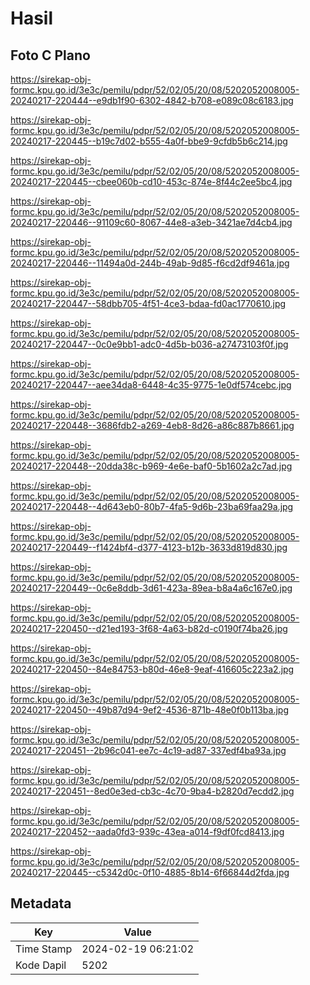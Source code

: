 # Hasil

## Foto C Plano

https://sirekap-obj-formc.kpu.go.id/3e3c/pemilu/pdpr/52/02/05/20/08/5202052008005-20240217-220444--e9db1f90-6302-4842-b708-e089c08c6183.jpg

https://sirekap-obj-formc.kpu.go.id/3e3c/pemilu/pdpr/52/02/05/20/08/5202052008005-20240217-220445--b19c7d02-b555-4a0f-bbe9-9cfdb5b6c214.jpg

https://sirekap-obj-formc.kpu.go.id/3e3c/pemilu/pdpr/52/02/05/20/08/5202052008005-20240217-220445--cbee060b-cd10-453c-874e-8f44c2ee5bc4.jpg

https://sirekap-obj-formc.kpu.go.id/3e3c/pemilu/pdpr/52/02/05/20/08/5202052008005-20240217-220446--91109c60-8067-44e8-a3eb-3421ae7d4cb4.jpg

https://sirekap-obj-formc.kpu.go.id/3e3c/pemilu/pdpr/52/02/05/20/08/5202052008005-20240217-220446--11494a0d-244b-49ab-9d85-f6cd2df9461a.jpg

https://sirekap-obj-formc.kpu.go.id/3e3c/pemilu/pdpr/52/02/05/20/08/5202052008005-20240217-220447--58dbb705-4f51-4ce3-bdaa-fd0ac1770610.jpg

https://sirekap-obj-formc.kpu.go.id/3e3c/pemilu/pdpr/52/02/05/20/08/5202052008005-20240217-220447--0c0e9bb1-adc0-4d5b-b036-a27473103f0f.jpg

https://sirekap-obj-formc.kpu.go.id/3e3c/pemilu/pdpr/52/02/05/20/08/5202052008005-20240217-220447--aee34da8-6448-4c35-9775-1e0df574cebc.jpg

https://sirekap-obj-formc.kpu.go.id/3e3c/pemilu/pdpr/52/02/05/20/08/5202052008005-20240217-220448--3686fdb2-a269-4eb8-8d26-a86c887b8661.jpg

https://sirekap-obj-formc.kpu.go.id/3e3c/pemilu/pdpr/52/02/05/20/08/5202052008005-20240217-220448--20dda38c-b969-4e6e-baf0-5b1602a2c7ad.jpg

https://sirekap-obj-formc.kpu.go.id/3e3c/pemilu/pdpr/52/02/05/20/08/5202052008005-20240217-220448--4d643eb0-80b7-4fa5-9d6b-23ba69faa29a.jpg

https://sirekap-obj-formc.kpu.go.id/3e3c/pemilu/pdpr/52/02/05/20/08/5202052008005-20240217-220449--f1424bf4-d377-4123-b12b-3633d819d830.jpg

https://sirekap-obj-formc.kpu.go.id/3e3c/pemilu/pdpr/52/02/05/20/08/5202052008005-20240217-220449--0c6e8ddb-3d61-423a-89ea-b8a4a6c167e0.jpg

https://sirekap-obj-formc.kpu.go.id/3e3c/pemilu/pdpr/52/02/05/20/08/5202052008005-20240217-220450--d21ed193-3f68-4a63-b82d-c0190f74ba26.jpg

https://sirekap-obj-formc.kpu.go.id/3e3c/pemilu/pdpr/52/02/05/20/08/5202052008005-20240217-220450--84e84753-b80d-46e8-9eaf-416605c223a2.jpg

https://sirekap-obj-formc.kpu.go.id/3e3c/pemilu/pdpr/52/02/05/20/08/5202052008005-20240217-220450--49b87d94-9ef2-4536-871b-48e0f0b113ba.jpg

https://sirekap-obj-formc.kpu.go.id/3e3c/pemilu/pdpr/52/02/05/20/08/5202052008005-20240217-220451--2b96c041-ee7c-4c19-ad87-337edf4ba93a.jpg

https://sirekap-obj-formc.kpu.go.id/3e3c/pemilu/pdpr/52/02/05/20/08/5202052008005-20240217-220451--8ed0e3ed-cb3c-4c70-9ba4-b2820d7ecdd2.jpg

https://sirekap-obj-formc.kpu.go.id/3e3c/pemilu/pdpr/52/02/05/20/08/5202052008005-20240217-220452--aada0fd3-939c-43ea-a014-f9df0fcd8413.jpg

https://sirekap-obj-formc.kpu.go.id/3e3c/pemilu/pdpr/52/02/05/20/08/5202052008005-20240217-220445--c5342d0c-0f10-4885-8b14-6f66844d2fda.jpg


## Metadata

| Key        | Value               |
| ---------- | ------------------- |
| Time Stamp | 2024-02-19 06:21:02 |
| Kode Dapil | 5202                |



